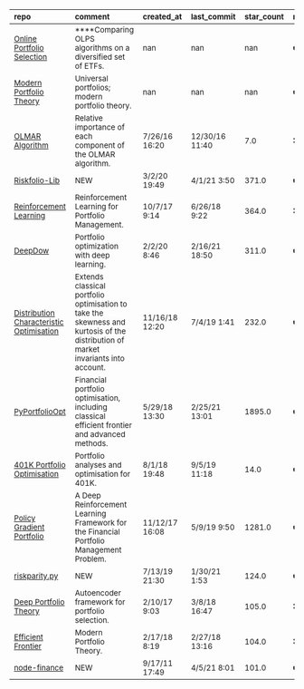 | <sub>repo</sub>                                                                                                                                   | <sub>comment</sub>                                                                                                                           | <sub>created_at</sub>     | <sub>last_commit</sub>    | <sub>star_count</sub>   | <sub>repo_status</sub>              | <sub>rating</sub>   |
|:--------------------------------------------------------------------------------------------------------------------------------------------------|:---------------------------------------------------------------------------------------------------------------------------------------------|:--------------------------|:--------------------------|:------------------------|:------------------------------------|:--------------------|
| <sub>[Online Portfolio Selection](https://nbviewer.jupyter.org/github/paulperry/quant/blob/master/OLPS_Comparison.ipynb)</sub>                    | <sub>****Comparing OLPS algorithms on a diversified set of ETFs.</sub>                                                                       | <sub>nan</sub>            | <sub>nan</sub>            | <sub>nan</sub>          | <sub>:heavy_check_mark:</sub>       | <sub></sub>         |
| <sub>[Modern Portfolio Theory](https://nbviewer.jupyter.org/github/Marigold/universal-portfolios/blob/master/modern-portfolio-theory.ipynb)</sub> | <sub>Universal portfolios; modern portfolio theory.</sub>                                                                                    | <sub>nan</sub>            | <sub>nan</sub>            | <sub>nan</sub>          | <sub>:heavy_check_mark:</sub>       | <sub></sub>         |
| <sub>[OLMAR Algorithm](https://github.com/charlessutton/OLMAR/blob/master/Part3.ipynb)</sub>                                                      | <sub>Relative importance of each component of the OLMAR algorithm.</sub>                                                                     | <sub>7/26/16 16:20</sub>  | <sub>12/30/16 11:40</sub> | <sub>7.0</sub>          | <sub>:heavy_multiplication_x:</sub> | <sub></sub>         |
| <sub>[Riskfolio-Lib](https://github.com/dcajasn/Riskfolio-Lib)</sub>                                                                              | <sub>NEW</sub>                                                                                                                               | <sub>3/2/20 19:49</sub>   | <sub>4/1/21 3:50</sub>    | <sub>371.0</sub>        | <sub>:heavy_check_mark:</sub>       | <sub></sub>         |
| <sub>[Reinforcement Learning](https://github.com/filangel/qtrader)</sub>                                                                          | <sub>Reinforcement Learning for Portfolio Management.</sub>                                                                                  | <sub>10/7/17 9:14</sub>   | <sub>6/26/18 9:22</sub>   | <sub>364.0</sub>        | <sub>:heavy_multiplication_x:</sub> | <sub></sub>         |
| <sub>[DeepDow](https://github.com/jankrepl/deepdow)</sub>                                                                                         | <sub>Portfolio optimization with deep learning.</sub>                                                                                        | <sub>2/2/20 8:46</sub>    | <sub>2/16/21 18:50</sub>  | <sub>311.0</sub>        | <sub>:heavy_check_mark:</sub>       | <sub></sub>         |
| <sub>[Distribution Characteristic Optimisation](https://github.com/VivekPa/OptimalPortfolio)</sub>                                                | <sub>Extends classical portfolio optimisation to take the skewness and kurtosis of the distribution of market invariants into account.</sub> | <sub>11/16/18 12:20</sub> | <sub>7/4/19 1:41</sub>    | <sub>232.0</sub>        | <sub>:heavy_check_mark:</sub>       | <sub></sub>         |
| <sub>[PyPortfolioOpt](https://github.com/robertmartin8/PyPortfolioOpt)</sub>                                                                      | <sub>Financial portfolio optimisation, including classical efficient frontier and advanced methods.</sub>                                    | <sub>5/29/18 13:30</sub>  | <sub>2/25/21 13:01</sub>  | <sub>1895.0</sub>       | <sub>:heavy_check_mark:</sub>       | <sub></sub>         |
| <sub>[401K Portfolio Optimisation](https://github.com/otosman/Python-for-Finance/blob/master/Portfolio%20Optimization%20401k.ipynb)</sub>         | <sub>Portfolio analyses and optimisation for 401K.</sub>                                                                                     | <sub>8/1/18 19:48</sub>   | <sub>9/5/19 11:18</sub>   | <sub>14.0</sub>         | <sub>:heavy_check_mark:</sub>       | <sub></sub>         |
| <sub>[Policy Gradient Portfolio](https://github.com/ZhengyaoJiang/PGPortfolio)</sub>                                                              | <sub>A Deep Reinforcement Learning Framework for the Financial Portfolio Management Problem.</sub>                                           | <sub>11/12/17 16:08</sub> | <sub>5/9/19 9:50</sub>    | <sub>1281.0</sub>       | <sub>:heavy_check_mark:</sub>       | <sub></sub>         |
| <sub>[riskparity.py](https://github.com/dppalomar/riskparity.py)</sub>                                                                            | <sub>NEW</sub>                                                                                                                               | <sub>7/13/19 21:30</sub>  | <sub>1/30/21 1:53</sub>   | <sub>124.0</sub>        | <sub>:heavy_check_mark:</sub>       | <sub></sub>         |
| <sub>[Deep Portfolio Theory](https://github.com/tcloaa/Deep-Portfolio-Theory)</sub>                                                               | <sub>Autoencoder framework for portfolio selection.</sub>                                                                                    | <sub>2/10/17 9:03</sub>   | <sub>3/8/18 16:47</sub>   | <sub>105.0</sub>        | <sub>:heavy_multiplication_x:</sub> | <sub></sub>         |
| <sub>[Efficient Frontier](https://github.com/tthustla/efficient_frontier/blob/master/Efficient%20_Frontier_implementation.ipynb)</sub>            | <sub>Modern Portfolio Theory.</sub>                                                                                                          | <sub>2/17/18 8:19</sub>   | <sub>2/27/18 13:16</sub>  | <sub>104.0</sub>        | <sub>:heavy_multiplication_x:</sub> | <sub></sub>         |
| <sub>[node-finance](https://github.com/albertosantini/node-finance)</sub>                                                                         | <sub>NEW</sub>                                                                                                                               | <sub>9/17/11 17:49</sub>  | <sub>4/5/21 8:01</sub>    | <sub>101.0</sub>        | <sub>:heavy_check_mark:</sub>       | <sub></sub>         |